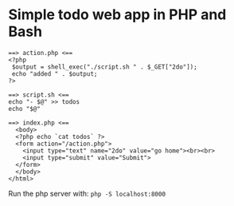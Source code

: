 #  Simple todo web app in PHP and Bash

```
==> action.php <==
<?php
 $output = shell_exec("./script.sh " . $_GET["2do"]);
 echo "added " . $output;
?>

==> script.sh <==
echo "- $@" >> todos
echo "$@"

==> index.php <==
  <body>
  <?php echo `cat todos` ?>
  <form action="/action.php">
    <input type="text" name="2do" value="go home"><br><br>
    <input type="submit" value="Submit">
  </form>
  </body>
</html>
```

Run the php server with: `php -S localhost:8000`
